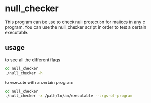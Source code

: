 # null_checker

This program can be use to check null protection for mallocs in any c program. 
You can use the null_checker script in order to test a certain executable.

## usage

to see all the different flags

```sh
cd null_checker
./null_checker -h
```

to execute with a certain program

```sh
cd null_checker
./null_checker -x /path/to/an/executable --args-of-program
```